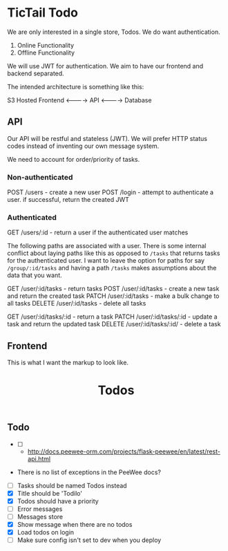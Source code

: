 # TicTail Todo

We are only interested in a single store, Todos.
We do want authentication.

1. Online Functionality
2. Offline Functionality

We will use JWT for authentication.
We aim to have our frontend and backend separated.

The intended architecture is something like this:

S3 Hosted Frontend <----> API <----> Database

## API

Our API will be restful and stateless (JWT).
We will prefer HTTP status codes instead of inventing our own message system.

We need to account for order/priority of tasks.

### Non-authenticated

POST /users - create a new user
POST /login - attempt to authenticate a user. if successful, return the created
  JWT

### Authenticated

GET /users/:id - return a user if the authenticated user matches

The following paths are associated with a user.
There is some internal conflict about laying paths like this as opposed to
`/tasks` that returns tasks for the authenticated user.
I want to leave the option for paths for say `/group/:id/tasks` and having a
path `/tasks` makes assumptions about the data that you want.

GET /user/:id/tasks - return tasks
POST /user/:id/tasks - create a new task and return the created task
PATCH /user/:id/tasks - make a bulk change to all tasks
DELETE /user/:id/tasks - delete all tasks

GET /user/:id/tasks/:id - return a task
PATCH /user/:id/tasks/:id - update a task and return the updated task
DELETE /user/:id/tasks/:id/ - delete a task

## Frontend

This is what I want the markup to look like.

<app>
  <header>
    <h1>Todos</h1>
  </header>

  <new-todo/>
  <todo-list/>

  <footer>
  </footer>
</app>

## Todo

- [ ] - http://docs.peewee-orm.com/projects/flask-peewee/en/latest/rest-api.html
- There is no list of exceptions in the PeeWee docs?
- [ ] Tasks should be named Todos instead
- [x] Title should be 'Todilo'
- [x] Todos should have a priority
- [ ] Error messages
- [ ] Messages store
- [x] Show message when there are no todos
- [x] Load todos on login
- [ ] Make sure config isn't set to dev when you deploy
